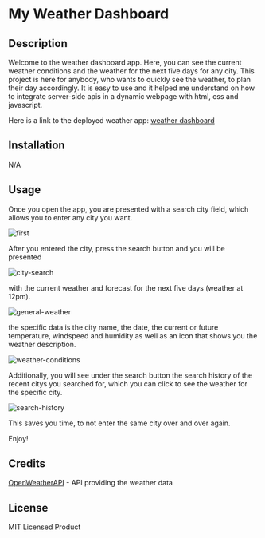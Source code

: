 # My Weather Dashboard

## Description

Welcome to the weather dashboard app. Here, you can see the current weather conditions and the weather for the next five days for any city.
This project is here for anybody, who wants to quickly see the weather, to plan their day accordingly.
It is easy to use and it helped me understand on how to integrate server-side apis in a dynamic webpage with html, css and javascript.

Here is a link to the deployed weather app: [weather dashboard](https://pythonfabi.github.io/my-weather-dashboard/)

## Installation

N/A

## Usage

Once you open the app, you are presented with a search city field, which allows you to enter any city you want.

![first](https://github.com/PythonFabi/my-weather-dashboard/assets/129299589/2472aecc-aaf0-45f8-9090-0bb422402c75)

After you entered the city, press the search button and you will be presented

![city-search ](https://github.com/PythonFabi/my-weather-dashboard/assets/129299589/90a67c40-6e8b-4af2-8fbf-17dc4200f809)

with the current weather and forecast for the next five days (weather at 12pm).

![general-weather](https://github.com/PythonFabi/my-weather-dashboard/assets/129299589/1b4d4c87-7402-4d19-b1a3-dbbc47c1c3cc)

the specific data is the city name, the date, the current or future temperature, windspeed and humidity as well as an icon that shows you the weather description.

![weather-conditions](https://github.com/PythonFabi/my-weather-dashboard/assets/129299589/7e9f18d1-10eb-42cf-83af-68aa4f88f0a2)

Additionally, you will see under the search button the search history of the recent citys you searched for, which you can click to see the weather for the specific city.

![search-history](https://github.com/PythonFabi/my-weather-dashboard/assets/129299589/e8b63563-4969-49f4-8dad-bc95d4e9107d)

This saves you time, to not enter the same city over and over again.

Enjoy!


## Credits

[OpenWeatherAPI](https://openweathermap.org/forecast5) - API providing the weather data

## License

MIT Licensed Product
